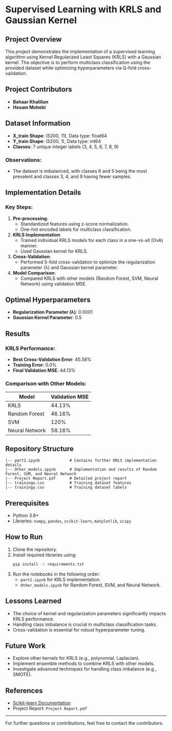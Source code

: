 # **Supervised Learning with KRLS and Gaussian Kernel**

## **Project Overview**
This project demonstrates the implementation of a supervised learning algorithm using Kernel Regularized Least Squares (KRLS) with a Gaussian kernel. The objective is to perform multiclass classification using the provided dataset while optimizing hyperparameters via Q-fold cross-validation.

## **Project Contributors**
- **Bahaar Khalilian**
- **Hesam Mohebi**

## **Dataset Information**
- **X_train Shape**: (5200, 11), Data type: float64
- **Y_train Shape**: (5200, 1), Data type: int64
- **Classes**: 7 unique integer labels (3, 4, 5, 6, 7, 8, 9)

### **Observations:**
- The dataset is imbalanced, with classes 6 and 5 being the most prevalent and classes 3, 4, and 9 having fewer samples.

## **Implementation Details**
### **Key Steps:**
1. **Pre-processing**:
    - Standardized features using z-score normalization.
    - One-hot encoded labels for multiclass classification.
2. **KRLS Implementation**:
    - Trained individual KRLS models for each class in a one-vs-all (OvA) manner.
    - Used Gaussian kernel for KRLS.
3. **Cross-Validation**:
    - Performed 5-fold cross-validation to optimize the regularization parameter (λ) and Gaussian kernel parameter.
4. **Model Comparison**:
    - Compared KRLS with other models (Random Forest, SVM, Neural Network) using validation MSE.

## **Optimal Hyperparameters**
- **Regularization Parameter (λ)**: 0.0001
- **Gaussian Kernel Parameter**: 0.5

## **Results**
### **KRLS Performance:**
- **Best Cross-Validation Error**: 45.58%
- **Training Error**: 0.0%
- **Final Validation MSE**: 44.13%

### **Comparison with Other Models:**
| Model            | Validation MSE |
|------------------|----------------|
| KRLS             | 44.13%         |
| Random Forest    | 46.16%         |
| SVM              | 120%           |
| Neural Network   | 58.16%         |

## **Repository Structure**
```
|-- part2.ipynb             # Contains further KRLS implementation details
|-- Other_models.ipynb      # Implementation and results of Random Forest, SVM, and Neural Network
|-- Project Report.pdf      # Detailed project report
|-- trainingx.csv           # Training dataset features
|-- trainingy.csv           # Training dataset labels
```

## **Prerequisites**
- Python 3.8+
- Libraries: `numpy`, `pandas`, `scikit-learn`, `matplotlib`, `scipy`

## **How to Run**
1. Clone the repository.
2. Install required libraries using:
   ```bash
   pip install -r requirements.txt
   ```
3. Run the notebooks in the following order:
   - `part2.ipynb` for KRLS implementation.
   - `Other_models.ipynb` for Random Forest, SVM, and Neural Network.

## **Lessons Learned**
- The choice of kernel and regularization parameters significantly impacts KRLS performance.
- Handling class imbalance is crucial in multiclass classification tasks.
- Cross-validation is essential for robust hyperparameter tuning.

## **Future Work**
- Explore other kernels for KRLS (e.g., polynomial, Laplacian).
- Implement ensemble methods to combine KRLS with other models.
- Investigate advanced techniques for handling class imbalance (e.g., SMOTE).

## **References**
- [Scikit-learn Documentation](https://scikit-learn.org/)
- Project Report: `Project Report.pdf`

---
For further questions or contributions, feel free to contact the contributors.

